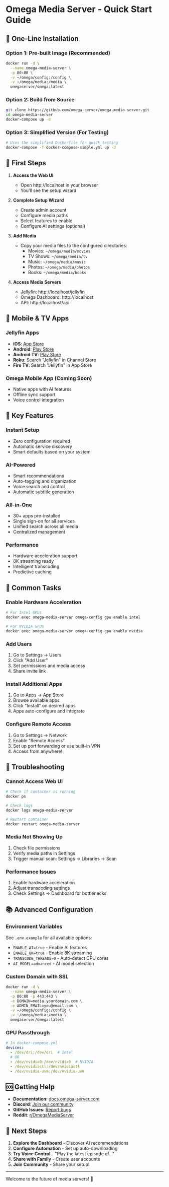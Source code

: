 # Omega Media Server - Quick Start Guide

## 🚀 One-Line Installation

### Option 1: Pre-built Image (Recommended)
```bash
docker run -d \
  --name omega-media-server \
  -p 80:80 \
  -v ~/omega/config:/config \
  -v ~/omega/media:/media \
  omegaserver/omega:latest
```

### Option 2: Build from Source
```bash
git clone https://github.com/omega-server/omega-media-server.git
cd omega-media-server
docker-compose up -d
```

### Option 3: Simplified Version (For Testing)
```bash
# Uses the simplified Dockerfile for quick testing
docker-compose -f docker-compose-simple.yml up -d
```

## 🎯 First Steps

1. **Access the Web UI**
   - Open http://localhost in your browser
   - You'll see the setup wizard

2. **Complete Setup Wizard**
   - Create admin account
   - Configure media paths
   - Select features to enable
   - Configure AI settings (optional)

3. **Add Media**
   - Copy your media files to the configured directories:
     - Movies: `~/omega/media/movies`
     - TV Shows: `~/omega/media/tv`
     - Music: `~/omega/media/music`
     - Photos: `~/omega/media/photos`
     - Books: `~/omega/media/books`

4. **Access Media Servers**
   - Jellyfin: http://localhost/jellyfin
   - Omega Dashboard: http://localhost
   - API: http://localhost/api

## 📱 Mobile & TV Apps

### Jellyfin Apps
- **iOS**: [App Store](https://apps.apple.com/app/jellyfin/id1480192618)
- **Android**: [Play Store](https://play.google.com/store/apps/details?id=org.jellyfin.mobile)
- **Android TV**: [Play Store](https://play.google.com/store/apps/details?id=org.jellyfin.androidtv)
- **Roku**: Search "Jellyfin" in Channel Store
- **Fire TV**: Search "Jellyfin" in App Store

### Omega Mobile App (Coming Soon)
- Native apps with AI features
- Offline sync support
- Voice control integration

## 🎨 Key Features

### Instant Setup
- Zero configuration required
- Automatic service discovery
- Smart defaults based on your system

### AI-Powered
- Smart recommendations
- Auto-tagging and organization
- Voice search and control
- Automatic subtitle generation

### All-in-One
- 30+ apps pre-installed
- Single sign-on for all services
- Unified search across all media
- Centralized management

### Performance
- Hardware acceleration support
- 8K streaming ready
- Intelligent transcoding
- Predictive caching

## 🔧 Common Tasks

### Enable Hardware Acceleration
```bash
# For Intel GPUs
docker exec omega-media-server omega-config gpu enable intel

# For NVIDIA GPUs
docker exec omega-media-server omega-config gpu enable nvidia
```

### Add Users
1. Go to Settings → Users
2. Click "Add User"
3. Set permissions and media access
4. Share invite link

### Install Additional Apps
1. Go to Apps → App Store
2. Browse available apps
3. Click "Install" on desired apps
4. Apps auto-configure and integrate

### Configure Remote Access
1. Go to Settings → Network
2. Enable "Remote Access"
3. Set up port forwarding or use built-in VPN
4. Access from anywhere!

## 🚨 Troubleshooting

### Cannot Access Web UI
```bash
# Check if container is running
docker ps

# Check logs
docker logs omega-media-server

# Restart container
docker restart omega-media-server
```

### Media Not Showing Up
1. Check file permissions
2. Verify media paths in Settings
3. Trigger manual scan: Settings → Libraries → Scan

### Performance Issues
1. Enable hardware acceleration
2. Adjust transcoding settings
3. Check Settings → Dashboard for bottlenecks

## 📚 Advanced Configuration

### Environment Variables
See `.env.example` for all available options:
- `ENABLE_AI=true` - Enable AI features
- `ENABLE_8K=true` - Enable 8K streaming
- `TRANSCODE_THREADS=0` - Auto-detect CPU cores
- `AI_MODEL=advanced` - AI model selection

### Custom Domain with SSL
```bash
docker run -d \
  --name omega-media-server \
  -p 80:80 -p 443:443 \
  -e DOMAIN=media.yourdomain.com \
  -e ADMIN_EMAIL=you@email.com \
  -v ~/omega/config:/config \
  -v ~/omega/media:/media \
  omegaserver/omega:latest
```

### GPU Passthrough
```yaml
# In docker-compose.yml
devices:
  - /dev/dri:/dev/dri  # Intel
  # OR
  - /dev/nvidia0:/dev/nvidia0  # NVIDIA
  - /dev/nvidiactl:/dev/nvidiactl
  - /dev/nvidia-uvm:/dev/nvidia-uvm
```

## 🆘 Getting Help

- **Documentation**: [docs.omega-server.com](https://docs.omega-server.com)
- **Discord**: [Join our community](https://discord.gg/omega-media)
- **GitHub Issues**: [Report bugs](https://github.com/omega-server/omega/issues)
- **Reddit**: [r/OmegaMediaServer](https://reddit.com/r/omegamediaserver)

## 🎉 Next Steps

1. **Explore the Dashboard** - Discover AI recommendations
2. **Configure Automation** - Set up auto-downloading
3. **Try Voice Control** - "Play the latest episode of..."
4. **Share with Family** - Create user accounts
5. **Join Community** - Share your setup!

---

Welcome to the future of media servers! 🚀